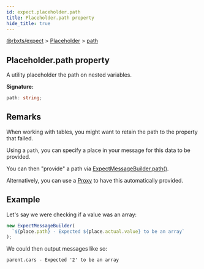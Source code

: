 ```yaml
---
id: expect.placeholder.path
title: Placeholder.path property
hide_title: true
---
```


[@rbxts/expect](./expect.md) &gt; [Placeholder](./expect.placeholder.md) &gt; [path](./expect.placeholder.path.md)

## Placeholder.path property

A utility placeholder the path on nested variables.

**Signature:**

```typescript
path: string;
```

## Remarks

When working with tables, you might want to retain the path to the property that failed.

Using a `path`<!-- -->, you can specify a place in your message for this data to be provided.

You can then "provide" a path via [ExpectMessageBuilder.path()](./expect.expectmessagebuilder.path.md)<!-- -->.

Alternatively, you can use a [Proxy](./expect.proxy.md) to have this automatically provided.

## Example

Let's say we were checking if a value was an array:

```ts
new ExpectMessageBuilder(
  `${place.path} - Expected ${place.actual.value} to be an array`
);
```
We could then output messages like so:

```logs
parent.cars - Expected '2' to be an array
```
